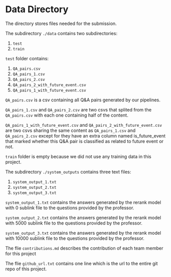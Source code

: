 # Data Directory

The directory stores files needed for the submission.

The subdirectory `./data` contains two subdirectories:

1. `test`
2. `train`

`test` folder contains:
1. `QA_pairs.csv`
2. `QA_pairs_1.csv`
3. `QA_pairs_2.csv`
4. `QA_pairs_2_with_future_event.csv`
5. `QA_pairs_1_with_future_event.csv`

`QA_pairs.csv` is a csv containing all Q&A pairs generated by our pipelines.

`QA_pairs_1.csv` and `QA_pairs_2.csv` are two csvs that splited from the `QA_pairs.csv` with each one containing half of the content.

`QA_pairs_1_with_future_event.csv` and `QA_pairs_2_with_future_event.csv` are two csvs sharing the same content as `QA_pairs_1.csv` and `QA_pairs_2.csv` except for they have an extra column named is_future_event that marked whether this Q&A pair is classified as related to future event or not.

`train` folder is empty because we did not use any training data in this project.


The subdirectory `./system_outputs` contains three text files:

1. `system_output_1.txt`
2. `system_output_2.txt`
3. `system_output_3.txt`

`system_output_1.txt` contains the answers generated by the rerank model with 0 sublink file to the questions provided by the professor.

`system_output_2.txt` contains the answers generated by the rerank model with 5000 sublink file to the questions provided by the professor.

`system_output_3.txt` contains the answers generated by the rerank model with 10000 sublink file to the questions provided by the professor.


The flie `contributions.md` describes the contribution of each team member for this project

The flie `github_url.txt` contains one line which is the url to the entire git repo of this project.